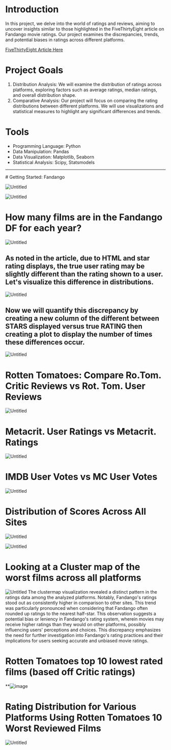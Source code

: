 # Introduction
In this project, we delve into the world of ratings and reviews, aiming to uncover insights similar to those highlighted in the FiveThirtyEight article on Fandango movie ratings. Our project examines the discrepancies, trends, and potential biases in ratings across different platforms.

[FiveThirtyEight Article Here](https://fivethirtyeight.com/features/fandango-movies-ratings/)

# Project Goals
1. Distribution Analysis: We will examine the distribution of ratings across platforms, exploring factors such as average ratings, median ratings, and overall distribution shape.
2. Comparative Analysis: Our project will focus on comparing the rating distributions between different platforms. We will use visualizations and statistical measures to highlight any significant differences and trends.

# Tools 
 - Programming Language: Python
 - Data Manipulation: Pandas
 - Data Visualization: Matplotlib, Seaborn
 - Statistical Analysis: Scipy, Statsmodels

<hr> 
# Getting Started: Fandango

![Untitled](https://github.com/joeyhdz/Film-Rating/assets/81498617/375c7742-ab23-4bd8-b826-5da72a6a03ab)

![Untitled](https://github.com/joeyhdz/Film-Rating/assets/81498617/2a9f3775-8a90-457b-a8ed-428cf9dc0a73)

# How many films are in the Fandango DF for each year? 

![Untitled](https://github.com/joeyhdz/Film-Rating/assets/81498617/40b1a4ef-c95b-497a-881c-bc81b8b121c0)

## As noted in the article, due to HTML and star rating displays, the true user rating may be slightly different than the rating shown to a user. Let's visualize this difference in distributions.
![Untitled](https://github.com/joeyhdz/Film-Rating/assets/81498617/e8a8582c-1d1d-4433-bb44-10f22a47f5fc)

## Now we will quantify this discrepancy by creating a new column of the different between STARS displayed versus true RATING then creating a plot to display the number of times these differences occur.

![Untitled](https://github.com/joeyhdz/Film-Rating/assets/81498617/90c7958d-1115-4435-89e3-5e14cc487a34)


# Rotten Tomatoes: Compare Ro.Tom. Critic Reviews vs Rot. Tom. User Reviews

![Untitled](https://github.com/joeyhdz/Film-Rating/assets/81498617/11732a12-cb17-4d33-baa4-850fb06d912f)

# Metacrit. User Ratings vs Metacrit. Ratings

![Untitled](https://github.com/joeyhdz/Film-Rating/assets/81498617/ec0b7748-3d39-4378-b8fd-ca3cffe63e9c)

# IMDB User Votes vs MC User Votes

![Untitled](https://github.com/joeyhdz/Film-Rating/assets/81498617/a5d3cc51-ba27-49c5-b1a9-81264786a94d)


# Distribution of Scores Across All Sites
![Untitled](https://github.com/joeyhdz/Film-Rating/assets/81498617/305dc6f0-e486-49a3-8339-66acd704da44)

![Untitled](https://github.com/joeyhdz/Film-Rating/assets/81498617/72857f5d-422b-4d59-8db0-c54738b6e93c)

# Looking at a Cluster map of the worst films across all platforms
![Untitled](https://github.com/joeyhdz/Film-Rating/assets/81498617/6cff9e74-c1df-4458-b5a2-bb7ac0150e3d)
The clustermap visualization revealed a distinct pattern in the ratings data among the analyzed platforms. Notably, Fandango's ratings stood out as consistently higher in comparison to other sites. This trend was particularly pronounced when considering that Fandango often rounded up ratings to the nearest half-star. This observation suggests a potential bias or leniency in Fandango's rating system, wherein movies may receive higher ratings than they would on other platforms, possibly influencing users' perceptions and choices. This discrepancy emphasizes the need for further investigation into Fandango's rating practices and their implications for users seeking accurate and unbiased movie ratings.

# Rotten Tomatoes top 10 lowest rated films (based off Critic ratings)
**![image](https://github.com/joeyhdz/Film-Rating/assets/81498617/22be224e-3ae3-44e9-bf6f-0b8dcafac791)

# Rating Distribution for Various Platforms Using Rotten Tomatoes 10 Worst Reviewed Films
![Untitled](https://github.com/joeyhdz/Film-Rating/assets/81498617/975b66d6-ed84-439f-a8f4-45da80cf8218)


